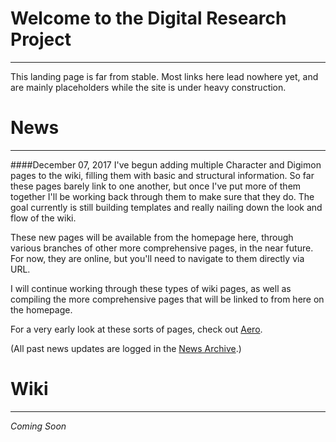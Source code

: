 # Welcome to the Digital Research Project
-----
This landing page is far from stable. Most links here lead nowhere yet, and are mainly placeholders while the site is under heavy construction.

# News
-----
####December 07, 2017
I've begun adding multiple Character and Digimon pages to the wiki, filling them with basic and structural information. So far these pages barely link to one another, but once I've put more of them together I'll be working back through them to make sure that they do. The goal currently is still building templates and really nailing down the look and flow of the wiki.

These new pages will be available from the homepage here, through various branches of other more comprehensive pages, in the near future. For now, they are online, but you'll need to navigate to them directly via URL.

I will continue working through these types of wiki pages, as well as compiling the more comprehensive pages that will be linked to from here on the homepage.

For a very early look at these sorts of pages, check out [Aero](/wiki/digimon/Biyomon_(Robert)).

(All past news updates are logged in the [News Archive](news).)

# Wiki
-----
_Coming Soon_
